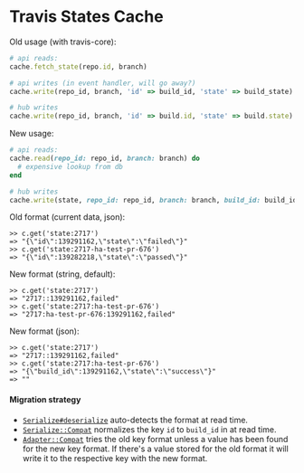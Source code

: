 # Travis States Cache

Old usage (with travis-core):

```ruby
# api reads:
cache.fetch_state(repo.id, branch)

# api writes (in event handler, will go away?)
cache.write(repo_id, branch, 'id' => build_id, 'state' => build_state)

# hub writes
cache.write(repo_id, branch, 'id' => build.id, 'state' => build.state)
```

New usage:

```ruby
# api reads:
cache.read(repo_id: repo_id, branch: branch) do
  # expensive lookup from db
end

# hub writes
cache.write(state, repo_id: repo_id, branch: branch, build_id: build_id)
```

Old format (current data, json):

```
>> c.get('state:2717')
=> "{\"id\":139291162,\"state\":\"failed\"}"
>> c.get('state:2717-ha-test-pr-676')
=> "{\"id\":139282218,\"state\":\"passed\"}"
```

New format (string, default):

```
>> c.get('state:2717')
=> "2717::139291162,failed"
>> c.get('state:2717:ha-test-pr-676')
=> "2717:ha-test-pr-676:139291162,failed"
```

New format (json):

```
>> c.get('state:2717')
=> "2717::139291162,failed"
>> c.get('state:2717:ha-test-pr-676')
=> "{\"build_id\":139291162,\"state\":\"success\"}"
=> ""
```

#### Migration strategy

* [`Serialize#deserialize`](https://github.com/travis-ci/travis-states-cache/blob/master/lib/travis/states/cache/serialize.rb#L52) auto-detects the format at read time.
* [`Serialize::Compat`](https://github.com/travis-ci/travis-states-cache/blob/master/lib/travis/states/cache/serialize/compat.rb) normalizes the key `id` to `build_id` in  at read time.
* [`Adapter::Compat`](https://github.com/travis-ci/travis-states-cache/blob/master/lib/travis/states/cache/adapter/compat.rb#L8) tries the old key format unless a value has been found for the new key format. If there's a value stored for the old format it will write it to the respective key with the new format.
